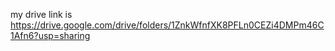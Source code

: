 my drive link is 
https://drive.google.com/drive/folders/1ZnkWfnfXK8PFLn0CEZi4DMPm46C1Afn6?usp=sharing
